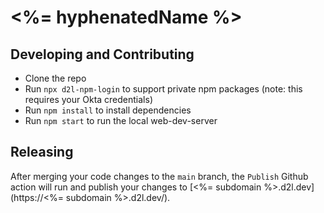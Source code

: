 # <%= hyphenatedName %>

## Developing and Contributing

* Clone the repo
* Run `npx d2l-npm-login` to support private npm packages (note: this requires your Okta credentials)
* Run `npm install` to install dependencies
* Run `npm start` to run the local web-dev-server

## Releasing

After merging your code changes to the `main` branch, the `Publish` Github action will run and publish your changes to [<%= subdomain %>.d2l.dev](https://<%= subdomain %>.d2l.dev/).
